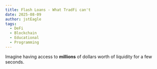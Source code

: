 ```yaml
---
title: Flash Loans - What TradFi can't
date: 2025-08-09
author: jstEagle
tags:
  - DeFi
  - Blockchain
  - Educational
  - Programming
---
```

Imagine having access to **millions** of dollars worth of liquidity for a few seconds.